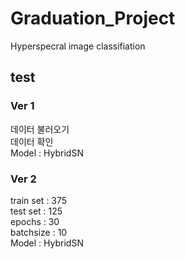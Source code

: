 # Graduation_Project
 Hyperspecral image classifiation

## test
 ### Ver 1
  데이터 불러오기  
  데이터 확인  
  Model : HybridSN  
 ### Ver 2
  train set : 375  
  test set : 125  
  epochs : 30  
  batchsize : 10  
  Model : HybridSN  
  
